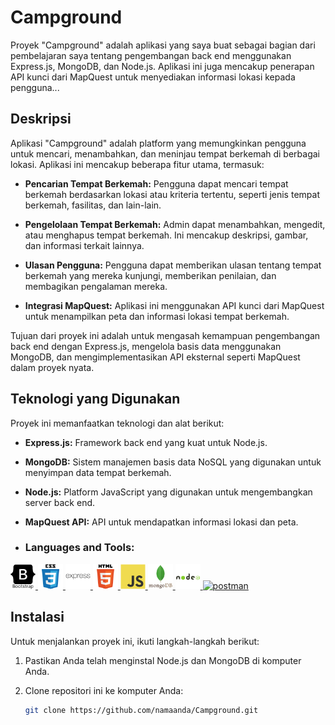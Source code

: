 # Campground

Proyek "Campground" adalah aplikasi yang saya buat sebagai bagian dari pembelajaran saya tentang pengembangan back end menggunakan Express.js, MongoDB, dan Node.js. Aplikasi ini juga mencakup penerapan API kunci dari MapQuest untuk menyediakan informasi lokasi kepada pengguna...

## Deskripsi

Aplikasi "Campground" adalah platform yang memungkinkan pengguna untuk mencari, menambahkan, dan meninjau tempat berkemah di berbagai lokasi. Aplikasi ini mencakup beberapa fitur utama, termasuk:

- **Pencarian Tempat Berkemah:** Pengguna dapat mencari tempat berkemah berdasarkan lokasi atau kriteria tertentu, seperti jenis tempat berkemah, fasilitas, dan lain-lain.

- **Pengelolaan Tempat Berkemah:** Admin dapat menambahkan, mengedit, atau menghapus tempat berkemah. Ini mencakup deskripsi, gambar, dan informasi terkait lainnya.

- **Ulasan Pengguna:** Pengguna dapat memberikan ulasan tentang tempat berkemah yang mereka kunjungi, memberikan penilaian, dan membagikan pengalaman mereka.

- **Integrasi MapQuest:** Aplikasi ini menggunakan API kunci dari MapQuest untuk menampilkan peta dan informasi lokasi tempat berkemah.

Tujuan dari proyek ini adalah untuk mengasah kemampuan pengembangan back end dengan Express.js, mengelola basis data menggunakan MongoDB, dan mengimplementasikan API eksternal seperti MapQuest dalam proyek nyata.

## Teknologi yang Digunakan

Proyek ini memanfaatkan teknologi dan alat berikut:

- **Express.js:** Framework back end yang kuat untuk Node.js.

- **MongoDB:** Sistem manajemen basis data NoSQL yang digunakan untuk menyimpan data tempat berkemah.

- **Node.js:** Platform JavaScript yang digunakan untuk mengembangkan server back end.

- **MapQuest API:** API untuk mendapatkan informasi lokasi dan peta.

- <h3 align="left">Languages and Tools:</h3>
<p align="left">
  <a href="https://getbootstrap.com" target="_blank" rel="noreferrer">
    <img
      src="https://raw.githubusercontent.com/devicons/devicon/master/icons/bootstrap/bootstrap-plain-wordmark.svg"
      alt="bootstrap"
      width="40"
      height="40"
    />
  </a>

  <a href="https://www.w3schools.com/css/" target="_blank" rel="noreferrer">
    <img
      src="https://raw.githubusercontent.com/devicons/devicon/master/icons/css3/css3-original-wordmark.svg"
      alt="css3"
      width="40"
      height="40"
    />
  </a>

  <a href="https://expressjs.com" target="_blank" rel="noreferrer">
    <img
      src="https://raw.githubusercontent.com/devicons/devicon/master/icons/express/express-original-wordmark.svg"
      alt="express"
      width="40"
      height="40"
    />
  </a>

  <a href="https://www.w3.org/html/" target="_blank" rel="noreferrer">
    <img
      src="https://raw.githubusercontent.com/devicons/devicon/master/icons/html5/html5-original-wordmark.svg"
      alt="html5"
      width="40"
      height="40"
    />
  </a>
  
  <a href="https://developer.mozilla.org/en-US/docs/Web/JavaScrip" target="_blank" rel="noreferrer">
  <img
    src="https://raw.githubusercontent.com/devicons/devicon/master/icons/javascript/javascript-original.svg"
    alt="javascript"
    width="40"
    height="40"
  />
</a>

  <a href="https://www.mongodb.com/" target="_blank" rel="noreferrer">
    <img
      src="https://raw.githubusercontent.com/devicons/devicon/master/icons/mongodb/mongodb-original-wordmark.svg"
      alt="mongodb"
      width="40"
      height="40"
    />
  </a>

  <a href="https://nodejs.org" target="_blank" rel="noreferrer">
    <img
      src="https://raw.githubusercontent.com/devicons/devicon/master/icons/nodejs/nodejs-original-wordmark.svg"
      alt="nodejs"
      width="40"
      height="40"
    />
  </a>
  <a href="https://postman.com" target="_blank" rel="noreferrer">
    <img
      src="https://www.vectorlogo.zone/logos/getpostman/getpostman-icon.svg"
      alt="postman"
      width="40"
      height="40"
    />
  </a>
</p>

## Instalasi

Untuk menjalankan proyek ini, ikuti langkah-langkah berikut:

1. Pastikan Anda telah menginstal Node.js dan MongoDB di komputer Anda.

2. Clone repositori ini ke komputer Anda:

   ```bash
   git clone https://github.com/namaanda/Campground.git
